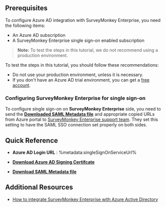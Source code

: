 ## Prerequisites

To configure Azure AD integration with SurveyMonkey Enterprise, you need the following items:

- An Azure AD subscription
- A SurveyMonkey Enterprise single sign-on enabled subscription

> **Note:**
> To test the steps in this tutorial, we do not recommend using a production environment.

To test the steps in this tutorial, you should follow these recommendations:

- Do not use your production environment, unless it is necessary.
- If you don't have an Azure AD trial environment, you can get a [free account](https://azure.microsoft.com/free/).

### Configuring SurveyMonkey Enterprise for single sign-on

To configure single sign-on on **SurveyMonkey Enterprise** side, you need to send the **[Downloaded SAML Metadata file](%metadata:metadataDownloadUrl%)** and appropriate copied URLs from Azure portal to [SurveyMonkey Enterprise support team](mailto:support@selerix.com). They set this setting to have the SAML SSO connection set properly on both sides.

## Quick Reference

* **Azure AD Login URL** : %metadata:singleSignOnServiceUrl%

* **[Download Azure AD Signing Certifcate](%metadata:CertificateDownloadRawUrl%)**

* **[Download SAML Metadata file](%metadata:metadataDownloadUrl%)**

## Additional Resources

* [How to integrate SurveyMonkey Enterprise with Azure Active Directory](https://docs.microsoft.com/azure/active-directory/saas-apps/surveymonkey-enterprise-tutorial)
